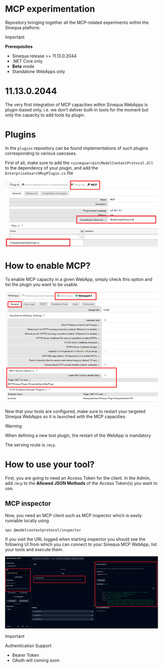 # MCP experimentation

Repository bringing together all the MCP-related experiments within the Sinequa platform.


> [!IMPORTANT]
> **Prerequisites** 
> * Sinequa release >= 11.13.0.2044
> * .NET Core only
> * **Beta** mode
> * Standalone WebApps only

# 11.13.0.2044
The very first integration of MCP capacities within Sinequa WebApps is plugin-based only, i.e. we don’t deliver built-in tools for the moment but only the capacity to add tools by plugin.

# Plugins

In the `plugins` repository can be found implementations of such plugins corresponding to various usecases.

First of all, make sure to add the `<sinequa>\bin\ModelContextProtocol.dll` to the dependency of your plugin, and add the `EnterpriseSearchMcpPlugin.cs` file

![Plugin](assets/images/plugin.png)


# How to enable MCP?
To enable MCP capacity in a given WebApp, simply check this option and list the plugin you want to be usable.

![Plugin](assets/images/webapp.png)


Now that your tools are configured, make sure to restart your targeted Sinequa WebApps so it is launched with the MCP capacities.

> [!WARNING]
> When defining a new tool plugin, the restart of the WebApp is mandatory

The serving route is `/mcp`.

# How to use your tool?
First, you are going to need an Access Token for the client. In the Admin, add `/mcp` to the **Allowed JSON Methods** of the Access Token(s) you want to use.

## MCP inspector
Now, you need an MCP client such as MCP inspector which is easily runnable locally using


```
npx @modelcontextprotocol/inspector
```

If you visit the URL logged when starting inspector you should see the following UI  from which you can connect to your Sinequa MCP WebApp, list your tools and execute them.

![Plugin](assets/images/mcp_inspector.png)

> [!IMPORTANT]
> Authentication Support
> * Bearer Token
> * OAuth will coming soon